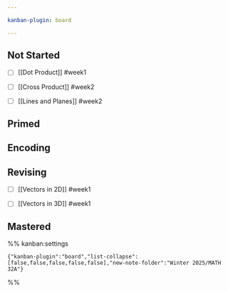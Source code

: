 ```yaml
---

kanban-plugin: board

---
```


## Not Started

- [ ] [[Dot Product]] #week1
- [ ] [[Cross Product]] #week2
- [ ] [[Lines and Planes]] #week2


## Primed



## Encoding



## Revising

- [ ] [[Vectors in 2D]] #week1
- [ ] [[Vectors in 3D]] #week1


## Mastered





%% kanban:settings
```
{"kanban-plugin":"board","list-collapse":[false,false,false,false,false],"new-note-folder":"Winter 2025/MATH 32A"}
```
%%